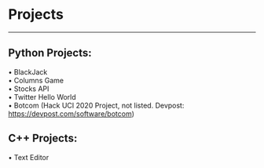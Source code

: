 # Projects

<hr>

##  Python Projects:
• BlackJack <br/>
• Columns Game <br/>
• Stocks API <br/>
• Twitter Hello World <br/>
• Botcom (Hack UCI 2020 Project, not listed. Devpost: https://devpost.com/software/botcom)

## C++ Projects:
• Text Editor
